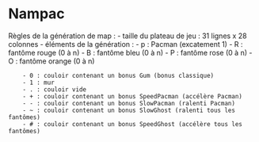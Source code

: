 # Nampac

Règles de la génération de map :
	- taille du plateau de jeu : 31 lignes x 28 colonnes
	- éléments de la génération :
		- p : Pacman (excatement 1)
		- R : fantôme rouge (0 à n)
		- B : fantôme bleu (0 à n)
		- P : fantôme rose (0 à n)
		- O : fantôme orange (0 à n)

		- 0 : couloir contenant un bonus Gum (bonus classique)
		- 1 : mur
		- . : couloir vide
		- + : couloir contenant un bonus SpeedPacman (accélère Pacman)
		- - : couloir contenant un bonus SlowPacman (ralenti Pacman)
		- ~ : couloir contenant un bonus SlowGhost (ralenti tous les fantômes)
		- # : couloir contenant un bonus SpeedGhost (accélère tous les fantômes)